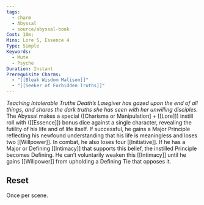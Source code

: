 ```yaml
---
tags:
  - charm
  - Abyssal
  - source/abyssal-book
Cost: 10m; 
Mins: Lore 5, Essence 4
Type: Simple
Keywords:
  - Mute
  - Psyche
Duration: Instant
Prerequisite Charms:
  - "[[Bleak Wisdom Malison]]"
  - "[[Seeker of Forbidden Truths]]"
---
```

*Teaching Intolerable Truths Death’s Lawgiver has gazed upon the end of all things, and shares the dark truths she has seen with her unwilling disciples.*
The Abyssal makes a special ([Charisma or Manipulation] + [[Lore]]) instill roll with ([[Essence]]) bonus dice against a single character, revealing the futility of his life and of life itself. If successful, he gains a Major Principle reflecting his newfound understanding that his life is meaningless and loses two [[Willpower]]. In combat, he also loses four [[Initiative]]. If he has a Major or Defining [[Intimacy]] that supports this belief, the instilled Principle becomes Defining. He can’t voluntarily weaken this [[Intimacy]] until he gains [[Willpower]] from upholding a Defining Tie that opposes it.
## Reset 
Once per scene.